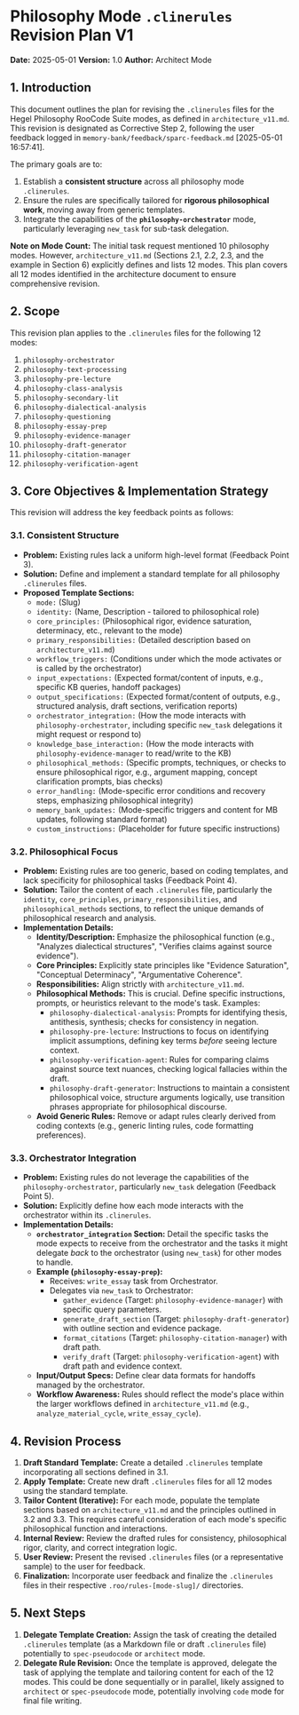 # Philosophy Mode `.clinerules` Revision Plan V1

**Date:** 2025-05-01
**Version:** 1.0
**Author:** Architect Mode

## 1. Introduction

This document outlines the plan for revising the `.clinerules` files for the Hegel Philosophy RooCode Suite modes, as defined in `architecture_v11.md`. This revision is designated as Corrective Step 2, following the user feedback logged in `memory-bank/feedback/sparc-feedback.md` [2025-05-01 16:57:41].

The primary goals are to:
1.  Establish a **consistent structure** across all philosophy mode `.clinerules`.
2.  Ensure the rules are specifically tailored for **rigorous philosophical work**, moving away from generic templates.
3.  Integrate the capabilities of the **`philosophy-orchestrator`** mode, particularly leveraging `new_task` for sub-task delegation.

**Note on Mode Count:** The initial task request mentioned 10 philosophy modes. However, `architecture_v11.md` (Sections 2.1, 2.2, 2.3, and the example in Section 6) explicitly defines and lists 12 modes. This plan covers all 12 modes identified in the architecture document to ensure comprehensive revision.

## 2. Scope

This revision plan applies to the `.clinerules` files for the following 12 modes:

1.  `philosophy-orchestrator`
2.  `philosophy-text-processing`
3.  `philosophy-pre-lecture`
4.  `philosophy-class-analysis`
5.  `philosophy-secondary-lit`
6.  `philosophy-dialectical-analysis`
7.  `philosophy-questioning`
8.  `philosophy-essay-prep`
9.  `philosophy-evidence-manager`
10. `philosophy-draft-generator`
11. `philosophy-citation-manager`
12. `philosophy-verification-agent`

## 3. Core Objectives & Implementation Strategy

This revision will address the key feedback points as follows:

### 3.1. Consistent Structure

*   **Problem:** Existing rules lack a uniform high-level format (Feedback Point 3).
*   **Solution:** Define and implement a standard template for all philosophy `.clinerules` files.
*   **Proposed Template Sections:**
    *   `mode:` (Slug)
    *   `identity:` (Name, Description - tailored to philosophical role)
    *   `core_principles:` (Philosophical rigor, evidence saturation, determinacy, etc., relevant to the mode)
    *   `primary_responsibilities:` (Detailed description based on `architecture_v11.md`)
    *   `workflow_triggers:` (Conditions under which the mode activates or is called by the orchestrator)
    *   `input_expectations:` (Expected format/content of inputs, e.g., specific KB queries, handoff packages)
    *   `output_specifications:` (Expected format/content of outputs, e.g., structured analysis, draft sections, verification reports)
    *   `orchestrator_integration:` (How the mode interacts with `philosophy-orchestrator`, including specific `new_task` delegations it might request or respond to)
    *   `knowledge_base_interaction:` (How the mode interacts with `philosophy-evidence-manager` to read/write to the KB)
    *   `philosophical_methods:` (Specific prompts, techniques, or checks to ensure philosophical rigor, e.g., argument mapping, concept clarification prompts, bias checks)
    *   `error_handling:` (Mode-specific error conditions and recovery steps, emphasizing philosophical integrity)
    *   `memory_bank_updates:` (Mode-specific triggers and content for MB updates, following standard format)
    *   `custom_instructions:` (Placeholder for future specific instructions)

### 3.2. Philosophical Focus

*   **Problem:** Existing rules are too generic, based on coding templates, and lack specificity for philosophical tasks (Feedback Point 4).
*   **Solution:** Tailor the content of each `.clinerules` file, particularly the `identity`, `core_principles`, `primary_responsibilities`, and `philosophical_methods` sections, to reflect the unique demands of philosophical research and analysis.
*   **Implementation Details:**
    *   **Identity/Description:** Emphasize the philosophical function (e.g., "Analyzes dialectical structures", "Verifies claims against source evidence").
    *   **Core Principles:** Explicitly state principles like "Evidence Saturation", "Conceptual Determinacy", "Argumentative Coherence".
    *   **Responsibilities:** Align strictly with `architecture_v11.md`.
    *   **Philosophical Methods:** This is crucial. Define specific instructions, prompts, or heuristics relevant to the mode's task. Examples:
        *   `philosophy-dialectical-analysis`: Prompts for identifying thesis, antithesis, synthesis; checks for consistency in negation.
        *   `philosophy-pre-lecture`: Instructions to focus on identifying implicit assumptions, defining key terms *before* seeing lecture context.
        *   `philosophy-verification-agent`: Rules for comparing claims against source text nuances, checking logical fallacies within the draft.
        *   `philosophy-draft-generator`: Instructions to maintain a consistent philosophical voice, structure arguments logically, use transition phrases appropriate for philosophical discourse.
    *   **Avoid Generic Rules:** Remove or adapt rules clearly derived from coding contexts (e.g., generic linting rules, code formatting preferences).

### 3.3. Orchestrator Integration

*   **Problem:** Existing rules do not leverage the capabilities of the `philosophy-orchestrator`, particularly `new_task` delegation (Feedback Point 5).
*   **Solution:** Explicitly define how each mode interacts with the orchestrator within its `.clinerules`.
*   **Implementation Details:**
    *   **`orchestrator_integration` Section:** Detail the specific tasks the mode expects to receive from the orchestrator and the tasks it might delegate *back* to the orchestrator (using `new_task`) for other modes to handle.
    *   **Example (`philosophy-essay-prep`):**
        *   Receives: `write_essay` task from Orchestrator.
        *   Delegates via `new_task` to Orchestrator:
            *   `gather_evidence` (Target: `philosophy-evidence-manager`) with specific query parameters.
            *   `generate_draft_section` (Target: `philosophy-draft-generator`) with outline section and evidence package.
            *   `format_citations` (Target: `philosophy-citation-manager`) with draft path.
            *   `verify_draft` (Target: `philosophy-verification-agent`) with draft path and evidence context.
    *   **Input/Output Specs:** Define clear data formats for handoffs managed by the orchestrator.
    *   **Workflow Awareness:** Rules should reflect the mode's place within the larger workflows defined in `architecture_v11.md` (e.g., `analyze_material_cycle`, `write_essay_cycle`).

## 4. Revision Process

1.  **Draft Standard Template:** Create a detailed `.clinerules` template incorporating all sections defined in 3.1.
2.  **Apply Template:** Create new draft `.clinerules` files for all 12 modes using the standard template.
3.  **Tailor Content (Iterative):** For each mode, populate the template sections based on `architecture_v11.md` and the principles outlined in 3.2 and 3.3. This requires careful consideration of each mode's specific philosophical function and interactions.
4.  **Internal Review:** Review the drafted rules for consistency, philosophical rigor, clarity, and correct integration logic.
5.  **User Review:** Present the revised `.clinerules` files (or a representative sample) to the user for feedback.
6.  **Finalization:** Incorporate user feedback and finalize the `.clinerules` files in their respective `.roo/rules-[mode-slug]/` directories.

## 5. Next Steps

1.  **Delegate Template Creation:** Assign the task of creating the detailed `.clinerules` template (as a Markdown file or draft `.clinerules` file) potentially to `spec-pseudocode` or `architect` mode.
2.  **Delegate Rule Revision:** Once the template is approved, delegate the task of applying the template and tailoring content for each of the 12 modes. This could be done sequentially or in parallel, likely assigned to `architect` or `spec-pseudocode` mode, potentially involving `code` mode for final file writing.